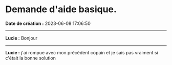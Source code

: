 # Demande d'aide basique.

**Date de création :** 2023-06-08 17:06:50

---

**Lucie :**
Bonjour

---

**Lucie :**
j'ai rompue avec mon précédent copain et je sais pas vraiment si c'était la bonne solution
